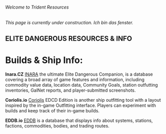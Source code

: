 ###### Welcome to Trident Resources
_This page is currently under construction. Ich bin das fenster._

## ELITE DANGEROUS RESOURCES & INFO

# Builds & Ship Info:

**Inara.CZ**
[INARA](https://inara.cz/) the ultimate Elite Dangerous Companion, is a database covering a broad array of game features and information, 
including commodity value data, location data, Community Goals, station outfutting inventories, GalNet reports, and player-submitted screenshots.


**Coriolis.io**
[Coriolis](https://coriolis.io/) EDCD Edition is another ship outfitting tool with a layout inspired by the in-game Outfitting interface. 
Players can experiment with builds and keep track of their in-game builds.


**EDDB.io**
[EDDB](https://eddb.io/) is a database that displays info about systems, stations, factions, commodities, bodies, and trading routes.
